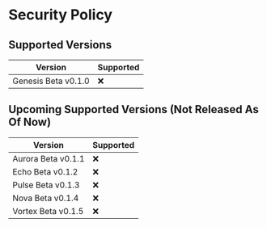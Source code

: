 # Security Policy

## Supported Versions

| Version                | Supported          |
| ---------------------- | ------------------ |
| Genesis Beta v0.1.0    | :x:                |

## Upcoming Supported Versions (Not Released As Of Now)

| Version                | Supported          |
| ---------------------- | ------------------ |
| Aurora  Beta v0.1.1    | :x:                |
| Echo    Beta v0.1.2    | :x:                |
| Pulse   Beta v0.1.3    | :x:                |
| Nova    Beta v0.1.4    | :x:                |
| Vortex  Beta v0.1.5    | :x:                |
